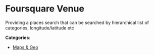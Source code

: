 # Foursquare Venue


Providing a places search that can be searched by hierarchical list of categories, longitude/latitude etc



**Categories**:
- [Maps & Geo](https://github.com/apis-list/apis-list#maps-and-geo)




